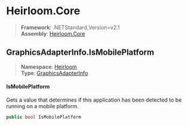 # Heirloom.Core

> **Framework**: .NETStandard,Version=v2.1  
> **Assembly**: [Heirloom.Core][0]  

## GraphicsAdapterInfo.IsMobilePlatform

> **Namespace**: [Heirloom][0]  
> **Type**: [GraphicsAdapterInfo][1]  

#### IsMobilePlatform

Gets a value that determines if this application has been detected to be running on a mobile platform.

```cs
public bool IsMobilePlatform
```

[0]: ../../../Heirloom.Core.md
[1]: ../GraphicsAdapterInfo.md
